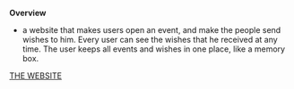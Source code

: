 **Overview**

* a website that makes users open an event, and make the people send wishes to him.
Every user can see the wishes that he received at any time.
The user keeps all events and wishes in one place, like a memory box.

[THE WEBSITE](https://eventsandwishes.netlify.app/)

